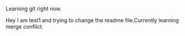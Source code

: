 Learning git right now.


Hey I am test1 and trying to change the readme file.Currently learning merge conflict.
